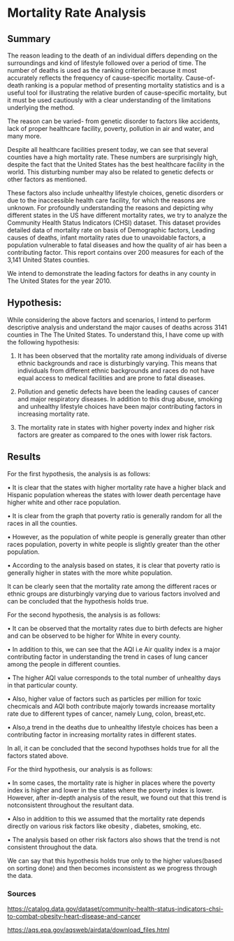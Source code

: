 # Mortality Rate Analysis


## Summary
The reason leading to the death of an individual differs depending on the surroundings and kind of lifestyle followed over a period of time. The number of deaths is used as the ranking criterion because it most accurately reflects the frequency of cause-specific mortality. Cause-of-death ranking is a popular method of presenting mortality statistics and is a useful tool for illustrating the relative burden of cause-specific mortality, but it must be used cautiously with a clear understanding of the limitations underlying the method.

The reason can be varied- from genetic disorder to factors like accidents, lack of proper healthcare facility, poverty, pollution in air and water, and many more. 

Despite all healthcare facilities present today, we can see that several counties have a high mortality rate. These numbers are surprisingly high, despite the fact that the United States has the best healthcare facility in the world. This disturbing number may also be related to genetic defects or other factors as mentioned.

These factors also include unhealthy lifestyle choices, genetic disorders or due to the inaccessible health care facility, for which the reasons are unknown. For profoundly understanding the reasons and depicting why different states in the US have different mortality rates, we try to analyze the Community Health Status Indicators (CHSI) dataset. This dataset provides detailed data of mortality rate on basis of Demographic factors, Leading causes of deaths, infant mortality rates due to unavoidable factors, a population vulnerable to fatal diseases and how the quality of air has been a contributing factor. This report contains over 200 measures for each of the 3,141 United States counties.

We intend to demonstrate the leading factors for deaths in any county in The United States for the year 2010.

## Hypothesis:

While considering the above factors and scenarios, I intend to perform descriptive analysis and understand the major causes of deaths across 3141 counties in The The United States. To understand this, I have come up with the following hypothesis:

1. It has been observed that the mortality rate among individuals of diverse ethnic backgrounds and race is disturbingly varying. This means that individuals from different ethnic backgrounds and races do not have equal access to medical facilities and are prone to fatal diseases.

2. Pollution and genetic defects have been the leading causes of cancer and major respiratory diseases. In addition to this drug abuse, smoking and unhealthy lifestyle choices have been major contributing factors in increasing mortality rate.

3. The mortality rate in states with higher poverty index and higher risk factors are greater as compared to the ones with lower risk factors.

## Results

For the first hypothesis, the analysis is as follows:

  • It is clear that the states with higher mortality rate have a higher black and Hispanic population whereas the states with lower death percentage have higher white and other race population.

  • It is clear from the graph that poverty ratio is generally random for all the races in all the counties.

  • However, as the population of white people is generally greater than other races population, poverty in white people is slightly
  greater than the other population.

  • According to the analysis based on states, it is clear that poverty ratio is generally higher in states with the more white population.

It can be clearly seen that the mortality rate among the different races or ethnic groups are disturbingly varying due to various factors involved and can be concluded that the hypothesis holds true.


For the second hypothesis, the analysis is as follows:

  • It can be observed that the mortality rates due to birth defects are higher and can be observed to be higher for White in every county.

  • In addition to this, we can see that the AQI i.e Air quality index is a major contributing factor in understanding the trend in cases of lung cancer among the people in different counties.

  • The higher AQI value corresponds to the total number of unhealthy days in that particular county.

  • Also, higher value of factors such as particles per million for toxic checmicals and AQI both contribute majorly towards increaase mortality rate due to different types of cancer, namely Lung, colon, breast,etc.

  • Also,a trend in the deaths due to unhealthy lifestyle choices has been a contributing factor in increasing mortality rates in different states.

In all, it can be concluded that the second hypothses holds true for all the factors stated above.

For the third hypothesis, our analysis is as follows:

  • In some cases, the mortality rate is higher in places where the poverty index is higher and lower in the states where the poverty index is lower. However, after in-depth analysis of the result, we found out that this trend is notconsistent throughout the resultant data.

  • Also in addition to this we assumed that the mortality rate depends directly on various risk factors like obesity , diabetes, smoking, etc.

  • The analysis based on other risk factors also shows that the trend is not consistent throughout the data.

We can say that this hypothesis holds true only to the higher values(based on sorting done) and then becomes inconsistent as we progress through the data.



### Sources 
https://catalog.data.gov/dataset/community-health-status-indicators-chsi-to-combat-obesity-heart-disease-and-cancer

https://aqs.epa.gov/aqsweb/airdata/download_files.html
